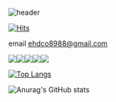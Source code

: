 ![header](https://capsule-render.vercel.app/api?type=waving&color=timeGradient&height=300&section=header&text=dongchae%20Baek&fontSize=90&animation=scaleIn)

[![Hits](https://hits.seeyoufarm.com/api/count/incr/badge.svg?url=https%3A%2F%2Fgithub.com%2Fdcbaek%2Fhit-counter&count_bg=%238300A8&title_bg=%23555555&icon=&icon_color=%23E7E7E7&title=hits&edge_flat=false)](https://hits.seeyoufarm.com)

email
ehdco8988@gmail.com

<img src="https://img.shields.io/badge/Kotlin-3DDC84?style=flat-square&logo=kotlin&logoColor=white"/><img src="https://img.shields.io/badge/Android-3DDC84?style=flat-square&logo=Android&logoColor=white"/><img src="https://img.shields.io/badge/Java-F7DF1E?style=flat-square&logo=java&logoColor=black"/><img src="https://img.shields.io/badge/Firebase-FFCA28?style=flat-square&logo=firebase&logoColor=white"/><img src="https://img.shields.io/badge/Intellj-000000?style=for-the-badge&logo=intellijidea&logoColor=black">

[![Top Langs](https://github-readme-stats.vercel.app/api/top-langs/?username=dcbaek&langs_count=8)](https://github.com/anuraghazra/github-readme-stats)

![Anurag's GitHub stats](https://github-readme-stats.vercel.app/api?username=dcbaek&show_icons=true&theme=merko)

<!--
**dcbaek/dcbaek** is a ✨ _special_ ✨ repository because its `README.md` (this file) appears on your GitHub profile.

Here are some ideas to get you started:

- 🔭 I’m currently working on ...
- 🌱 I’m currently learning ...
- 👯 I’m looking to collaborate on ...
- 🤔 I’m looking for help with ...
- 💬 Ask me about ...
- 📫 How to reach me: ...
- 😄 Pronouns: ...
- ⚡ Fun fact: ...
-->
